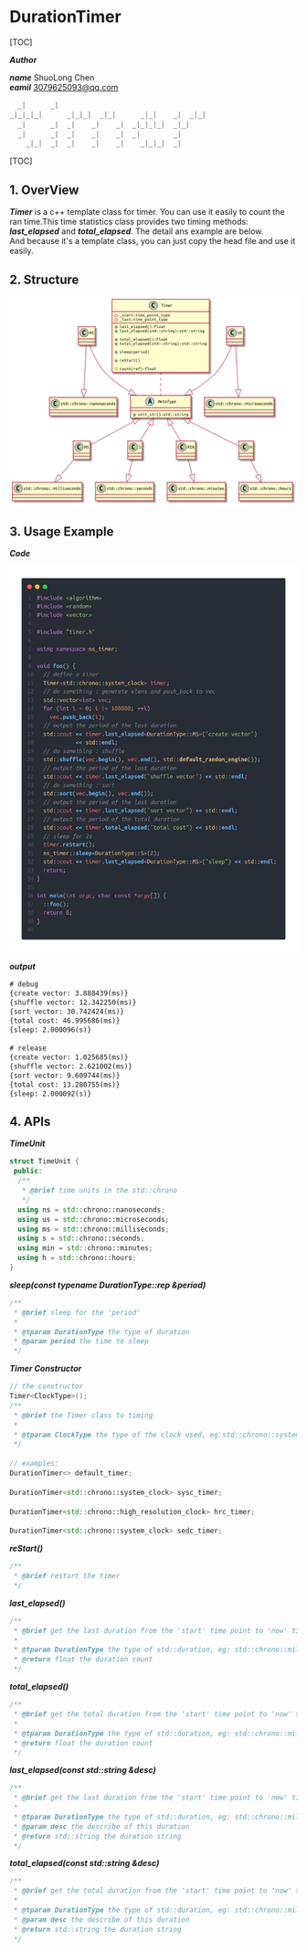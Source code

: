 # DurationTimer

[TOC]

___Author___

___name___ ShuoLong Chen  
___eamil___ 3079625093@qq.com

```cpp
  _|      _|                                      
_|_|_|_|      _|_|_|  _|_|      _|_|    _|  _|_|  
  _|      _|  _|    _|    _|  _|_|_|_|  _|_|      
  _|      _|  _|    _|    _|  _|        _|        
    _|_|  _|  _|    _|    _|    _|_|_|  _|       
```



[TOC]

## 1. OverView

___Timer___ is a c++ template class for timer. You can use it easily to count the ran time.This time statistics class provides two timing methods: ___last_elapsed___ and ___total_elapsed___. The detail ans example are below.  
And because it's a template class, you can just copy the head file and use it easily.

## 2. Structure

<img src="./docs/timer.png">

## 3. Usage Example

___Code___

<img src="./docs/code.png">

___output___
```log
# debug
{create vector: 3.888439(ms)}
{shuffle vector: 12.342250(ms)}
{sort vector: 30.742424(ms)}
{total cost: 46.995686(ms)}
{sleep: 2.000096(s)}

# release
{create vector: 1.025685(ms)}
{shuffle vector: 2.621002(ms)}
{sort vector: 9.609744(ms)}
{total cost: 13.280755(ms)}
{sleep: 2.000092(s)}
```

## 4. APIs
___TimeUnit___ 

```cpp
struct TimeUnit {
 public:
  /**
   * @brief time units in the std::chrono
   */
  using ns = std::chrono::nanoseconds;
  using us = std::chrono::microseconds;
  using ms = std::chrono::milliseconds;
  using s = std::chrono::seconds;
  using min = std::chrono::minutes;
  using h = std::chrono::hours;
}
```

___sleep(const typename DurationType::rep &period)___

```cpp
/**
 * @brief sleep for the 'period'
 *
 * @tparam DurationType the type of duration
 * @param period the time to sleep
 */
```

___Timer Constructor___ 

```cpp
// the constructor
Timer<ClockType>();
/**
 * @brief the Timer class to timing
 * 
 * @tparam ClockType the type of the clock used, eg:std::chrono::system_clock
 */

// examples: 
DurationTimer<> default_timer;

DurationTimer<std::chrono::system_clock> sysc_timer;

DurationTimer<std::chrono::high_resolution_clock> hrc_timer;

DurationTimer<std::chrono::system_clock> sedc_timer;

```

___reStart()___

```cpp
/**
 * @brief restart the timer
 */
```

___last_elapsed()___ 

```cpp
/**
 * @brief get the last duration from the 'start' time point to 'now' time point
 * 
 * @tparam DurationType the type of std::duration, eg: std::chrono::milliseconds, std::chrono::seconds
 * @return float the duration count
 */
```
___total_elapsed()___ 

```cpp
/**
 * @brief get the total duration from the 'start' time point to 'now' time point
 * 
 * @tparam DurationType the type of std::duration, eg: std::chrono::milliseconds, std::chrono::seconds
 * @return float the duration count
 */
```
___last_elapsed(const std::string &desc)___ 

```cpp
/**
 * @brief get the last duration from the 'start' time point to 'now' time point
 * 
 * @tparam DurationType the type of std::duration, eg: std::chrono::milliseconds, std::chrono::seconds
 * @param desc the describe of this duration
 * @return std::string the duration string
 */
```
___total_elapsed(const std::string &desc)___ 

```cpp
/**
 * @brief get the total duration from the 'start' time point to 'now' time point
 * 
 * @tparam DurationType the type of std::duration, eg: std::chrono::milliseconds, std::chrono::seconds
 * @param desc the describe of this duration
 * @return std::string the duration string
 */
```
